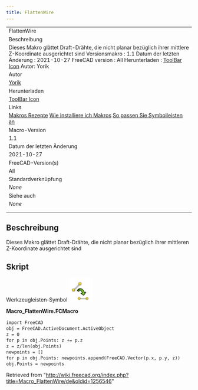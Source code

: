 ```yaml
---
title: FlattenWire
---
```


|                                                                                                                                                                                                                                                                                                              |
| ------------------------------------------------------------------------------------------------------------------------------------------------------------------------------------------------------------------------------------------------------------------------------------------------------------ |
| FlattenWire                                                                                                                                                                                                                                                                                                  |
| Beschreibung                                                                                                                                                                                                                                                                                                 |
| Dieses Makro glättet Draft-Drähte, die nicht planar bezüglich ihrer mittlere Z-Koordinate ausgerichtet sind Versionsmakro : 1.1 Datum der letzten Änderung : 2021-10-27 FreeCAD version : All Herunterladen : [ToolBar Icon](https://www.freecadweb.org/wiki/images/2/2f/Macro_FlattenWire.png) Autor: Yorik |
| Autor                                                                                                                                                                                                                                                                                                        |
| [Yorik](/User:Yorik "User:Yorik")                                                                                                                                                                                                                                                                            |
| Herunterladen                                                                                                                                                                                                                                                                                                |
| [ToolBar Icon](https://www.freecadweb.org/wiki/images/2/2f/Macro_FlattenWire.png)                                                                                                                                                                                                                            |
| Links                                                                                                                                                                                                                                                                                                        |
| [Makros Rezepte](/Macros_recipes/de "Macros recipes/de") [Wie installiere ich Makros](/How_to_install_macros/de "How to install macros/de") [So passen Sie Symbolleisten an](/Customize_Toolbars/de "Customize Toolbars/de")                                                                                 |
| Macro-Version                                                                                                                                                                                                                                                                                                |
| 1.1                                                                                                                                                                                                                                                                                                          |
| Datum der letzten Änderung                                                                                                                                                                                                                                                                                   |
| 2021-10-27                                                                                                                                                                                                                                                                                                   |
| FreeCAD-Version(s)                                                                                                                                                                                                                                                                                           |
| All                                                                                                                                                                                                                                                                                                          |
| Standardverknüpfung                                                                                                                                                                                                                                                                                          |
| _None_                                                                                                                                                                                                                                                                                                       |
| Siehe auch                                                                                                                                                                                                                                                                                                   |
| _None_                                                                                                                                                                                                                                                                                                       |
|                                                                                                                                                                                                                                                                                                              |
|                                                                                                                                                                                                                                                                                                              |

## Beschreibung

Dieses Makro glättet Draft-Drähte, die nicht planar bezüglich ihrer mittleren Z-Koordinate ausgerichtet sind

## Skript

Werkzeugleisten-Symbol
![](/src/assets/images/Macro_FlattenWire.png)

**Macro_FlattenWire.FCMacro**

```
import FreeCAD
obj = FreeCAD.ActiveDocument.ActiveObject
z = 0
for p in obj.Points: z += p.z
z = z/len(obj.Points)
newpoints = []
for p in obj.Points: newpoints.append(FreeCAD.Vector(p.x, p.y, z))
obj.Points = newpoints
```

Retrieved from "<http://wiki.freecad.org/index.php?title=Macro_FlattenWire/de&oldid=1256546>"
